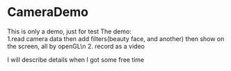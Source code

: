 # CameraDemo

This is only a demo, just for test
The demo:</br>
1.read camera data then add filters(beauty face, and another) then show on the screen,
  all by openGL\n
2. record as a video

I will describe details when I got some free time

